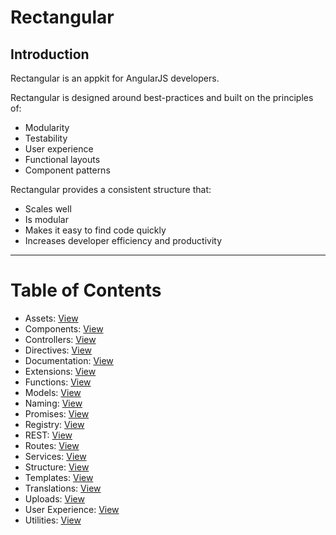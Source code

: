 # Rectangular

## Introduction
Rectangular is an appkit for AngularJS developers.

Rectangular is designed around best-practices and built on the principles of:
- Modularity
- Testability
- User experience
- Functional layouts
- Component patterns

Rectangular provides a consistent structure that:
- Scales well
- Is modular
- Makes it easy to find code quickly
- Increases developer efficiency and productivity

---

# Table of Contents
- Assets: [View](readme/assets.md)
- Components: [View](readme/components.md)
- Controllers: [View](readme/controllers.md)
- Directives: [View](readme/directives.md)
- Documentation: [View](readme/documentation.md)
- Extensions: [View](readme/extensions.md)
- Functions: [View](readme/functions.md)
- Models: [View](readme/models.md)
- Naming: [View](readme/naming.md)
- Promises: [View](readme/promises.md)
- Registry: [View](readme/registry.md)
- REST: [View](readme/rest.md)
- Routes: [View](readme/routes.md)
- Services: [View](readme/services.md)
- Structure: [View](readme/structure.md)
- Templates: [View](readme/templates.md)
- Translations: [View](readme/translations.md)
- Uploads: [View](readme/uploads.md)
- User Experience: [View](readme/user-experience.md)
- Utilities: [View](readme/utilities.md)
